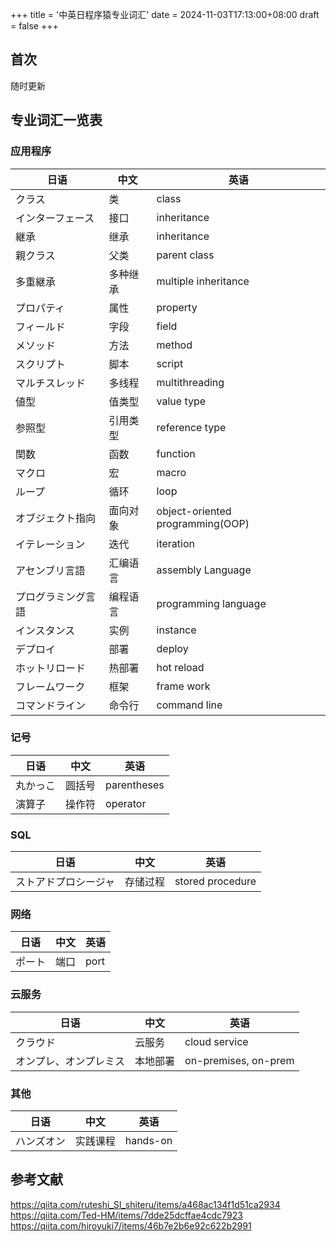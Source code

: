 +++
title = '中英日程序猿专业词汇'
date = 2024-11-03T17:13:00+08:00
draft = false
+++

## 首次

随时更新

## 专业词汇一览表

### 应用程序

| 日语               | 中文     | 英语                             |
| ------------------ | -------- | -------------------------------- |
| クラス             | 类       | class                            |
| インターフェース   | 接口     | inheritance                      |
| 継承               | 继承     | inheritance                      |
| 親クラス           | 父类     | parent class                     |
| 多重継承           | 多种继承 | multiple inheritance             |
| プロパティ         | 属性     | property                         |
| フィールド         | 字段     | field                            |
| メソッド           | 方法     | method                           |
| スクリプト         | 脚本     | script                           |
| マルチスレッド     | 多线程   | multithreading                   |
| 値型               | 值类型   | value type                       |
| 参照型             | 引用类型 | reference type                   |
| 関数               | 函数     | function                         |
| マクロ             | 宏       | macro                            |
| ループ             | 循环     | loop                             |
| オブジェクト指向   | 面向对象 | object-oriented programming(OOP) |
| イテレーション     | 迭代     | iteration                        |
| アセンブリ言語     | 汇编语言 | assembly Language                |
| プログラミング言語 | 编程语言 | programming language             |
| インスタンス       | 实例     | instance                         |
| デプロイ           | 部署     | deploy                           |
| ホットリロード     | 热部署   | hot reload                       |
| フレームワーク     | 框架     | frame work                       |
| コマンドライン     | 命令行   | command line                     |

### 记号

| 日语     | 中文   | 英语        |
| -------- | ------ | ----------- |
| 丸かっこ | 圆括号 | parentheses |
| 演算子   | 操作符 | operator    |

### SQL

| 日语                 | 中文     | 英语             |
| -------------------- | -------- | ---------------- |
| ストアドプロシージャ | 存储过程 | stored procedure |

### 网络

| 日语   | 中文 | 英语 |
| ------ | ---- | ---- |
| ポート | 端口 | port |

### 云服务

| 日语                   | 中文     | 英语                 |
| ---------------------- | -------- | -------------------- |
| クラウド               | 云服务   | cloud service        |
| オンプレ、オンプレミス | 本地部署 | on-premises, on-prem |

### 其他

| 日语       | 中文     | 英语     |
| ---------- | -------- | -------- |
| ハンズオン | 实践课程 | hands-on |

## 参考文献

<https://qiita.com/ruteshi_SI_shiteru/items/a468ac134f1d51ca2934>
<https://qiita.com/Ted-HM/items/7dde25dcffae4cdc7923>
<https://qiita.com/hiroyuki7/items/46b7e2b6e92c622b2991>
